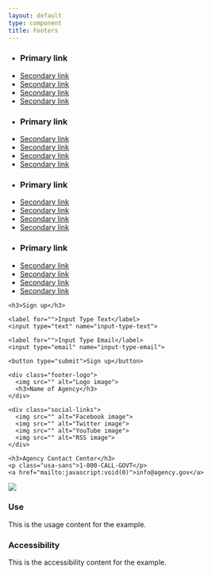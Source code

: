 ```yaml
---
layout: default
type: component
title: Footers
---
```


<div class="preview">
  <!-- Add HTML markup for example here -->

  <footer class="footer" role="contentinfo">
    <div class="footer-links">
      <ul class="usa-unstyled-list">
        <li><h3>Primary link</h3></li>
        <li><a href="javascript:void(0)">Secondary link</a></li>
        <li><a href="javascript:void(0)">Secondary link</a></li>
        <li><a href="javascript:void(0)">Secondary link</a></li>
        <li><a href="javascript:void(0)">Secondary link</a></li>
      </ul>
      <ul class="usa-unstyled-list">
        <li><h3>Primary link</h3></li>
        <li><a href="javascript:void(0)">Secondary link</a></li>
        <li><a href="javascript:void(0)">Secondary link</a></li>
        <li><a href="javascript:void(0)">Secondary link</a></li>
        <li><a href="javascript:void(0)">Secondary link</a></li>
      </ul>
      <ul class="usa-unstyled-list">
        <li><h3>Primary link</h3></li>
        <li><a href="javascript:void(0)">Secondary link</a></li>
        <li><a href="javascript:void(0)">Secondary link</a></li>
        <li><a href="javascript:void(0)">Secondary link</a></li>
        <li><a href="javascript:void(0)">Secondary link</a></li>
      </ul>
      <ul class="usa-unstyled-list">
        <li><h3>Primary link</h3></li>
        <li><a href="javascript:void(0)">Secondary link</a></li>
        <li><a href="javascript:void(0)">Secondary link</a></li>
        <li><a href="javascript:void(0)">Secondary link</a></li>
        <li><a href="javascript:void(0)">Secondary link</a></li>
      </ul>
    </div>

    <h3>Sign up</h3>

    <label for="">Input Type Text</label>
    <input type="text" name="input-type-text">

    <label for="">Input Type Email</label>
    <input type="email" name="input-type-email">

    <button type="submit">Sign up</button>

    <div class="footer-logo">
      <img src="" alt="Logo image">
      <h3>Name of Agency</h3>
    </div>

    <div class="social-links">
      <img src="" alt="Facebook image">
      <img src="" alt="Twitter image">
      <img src="" alt="YouTube image">
      <img src="" alt="RSS image">
    </div>
    
    <h3>Agency Contact Center</h3>
    <p class="usa-sans">1-800-CALL-GOVT</p>
    <a href="mailto:javascript:void(0)">info@agency.gov</a>
  </footer>

  <img src="{{ site.baseurl }}/assets/img/static/Footer_FullUI_v1-930width.png">
</div>

<div class="grid-box">
  <div class="grid-item width-one-half annotation">
    <h3>Use</h3>
    <p>This is the usage content for the example.</p>
  </div>
  <div class="grid-item width-one-half annotation">
    <h3>Accessibility</h3>
    <p>This is the accessibility content for the example.</p>
  </div>  
</div>